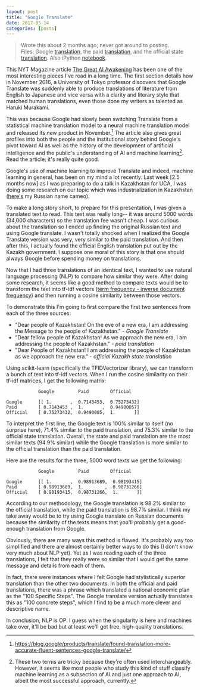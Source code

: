 ```yaml
---
layout: post
title: "Google Translate"
date: 2017-05-14
categories: [posts]
---
```

> Wrote this about 2 months ago; never got around to posting.   
>Files: Google [translation](../google_translate.txt), the paid [translation](../paid_translation.txt), and the official state [translation](http://www.akorda.kz/en/addresses/addresses_of_president/the-president-of-kazakhstan-nursultan-nazarbayevs-address-to-the-nation-of-kazakhstan-january-31-2017). Also iPython [notebook](https://nbviewer.jupyter.org/github/TheGoldenRatio/notebooks/blob/master/Translation%20Similarities.ipynb).

This NYT Magazine article [The Great AI Awakening](https://www.nytimes.com/2016/12/14/magazine/the-great-ai-awakening.html) has been one of the most interesting pieces I've read in a long time. The first section details how in November 2016, a University of Tokyo professor discovers that Google Translate was suddenly able to produce translations of literature from English to Japanese and vice versa with a clarity and literary style that matched human translations, even those done my writers as talented as Haruki Murakami.

This was because Google had slowly been switching Translate from a statistical machine translation model to a neural machine translation model and released its new product in November.[^1] The article also gives great profiles into both the people and the institutional story behind Google's pivot toward AI as well as the history of the development of artificial intelligence and the public's understanding of AI and machine learning[^2]. Read the article; it's really quite good.

Google's use of machine learning to improve Translate and indeed, machine learning in general, has been on my mind a lot recently.  Last week [2.5 months now] as I was preparing to do a talk in Kazakhstan for UCA, I was doing some research on our topic which was industrialization in Kazakhstan ([here's](http://taldykorgan.palata.kz/ru/news/25834) my Russian name cameo).

To make a long story short, to prepare for this presentation, I was given a translated text to read. This text was really long-- it was around 5000 words (34,000 characters) so the translation fee wasn't cheap. I was curious about the translation so I ended up finding the original Russian text and using Google translate. I wasn't totally shocked when I realized the Google Translate version was very, very similar to the paid translation. And then after this, I actually found the official English translation put out by the Kazakh government. I suppose one moral of this story is that one should always Google before spending money on translations.

Now that I had three translations of an identical text, I wanted to use natural language processing (NLP) to compare how similar they were. After doing some research, it seems like a good method to compare texts would be to transform the text into tf-idf vectors ([term frequency - inverse document frequency](https://en.wikipedia.org/wiki/Tf%E2%80%93idf)) and then running a cosine similarity between those vectors.

To demonstrate this I'm going to first compare the first two sentences from each of the three sources:

- "Dear people of Kazakhstan! On the eve of a new era, I am addressing the Message to the people of Kazakhstan." - *Google Translate*
- "Dear fellow people of Kazakhstan! As we approach the new era, I am addressing the people of Kazakhstan." - *paid translation*
- "Dear People of Kazakhstan! I am addressing the people of Kazakhstan as we approach the new era." - *official Kazakh state translation*

Using scikit-learn (specifically the TFIDVectorizer library), we can transform a bunch of text into tf-idf vectors.
When I run the cosine similarity on their tf-idf matrices, I get the following matrix:

                Google         Paid        Official

    Google      [[ 1.       ,  0.7143453,  0.75273432]
    Paid        [ 0.7143453 ,  1.       ,  0.94900057]
    Official    [ 0.75273432,  0.9490005,  1.       ]]

To interpret the first line, the Google text is 100% similar to itself (no surprise here), 71.4% similar to the paid translation, and 75.3% similar to the official state translation. Overall, the state and paid translation are the most similar texts (94.9% similar) while the Google translation is more similar to the official translation than the paid translation.

Here are the results for the three, 5000 word texts we get the following:

                Google         Paid        Official

    Google      [[ 1.       ,  0.98913689,  0.98193415]
    Paid        [ 0.98913689,  1.        ,  0.98731266]
    Official    [ 0.98193415,  0.98731266,  1.       ]]

According to our methodology, the Google translation is 98.2% similar to the official translation, while the paid translation is 98.7% similar. I think my take away would be to try using Google translate on Russian documents because the similarity of the texts means that you'll probably get a good-enough translation from Google.

Obviously, there are many ways this method is flawed. It's probably way too simplified and there are almost certainly better ways to do this (I don't know very much about NLP yet). Yet as I was reading each of the three translations, I felt that they really were so similar that I would get the same message and details from each of them.

In fact, there were instances where I felt Google had stylistically superior translation than the other two documents. In both the official and paid translations, there was a phrase which translated a national economic plan as the "100 Specific Steps". The Google translate version actually translates this as "100 concrete steps", which I find to be a much more clever and descriptive name.

In conclusion, NLP is OP. I guess when the singularity is here and machines take over, it'll be bad but at least we'll get free, high-quality translations.

[^1]:https://blog.google/products/translate/found-translation-more-accurate-fluent-sentences-google-translate/
[^2]: These two terms are tricky because they're often used interchangeably. However, it seems like most people who study this kind of stuff classify machine learning as a subsection of AI and just one approach to AI, albeit the most successful approach, currently.
